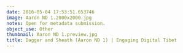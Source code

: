 ```yaml
---
date: 2016-05-04 17:53:51.653746
image: Aaron ND 1.2000x2000.jpg
notes: Open for metadata submission.
object_use: Other
thumbnail: Aaron ND 1.preview.jpg
title: Dagger and Sheath (Aaron ND 1) | Engaging Digital Tibet
---
```


